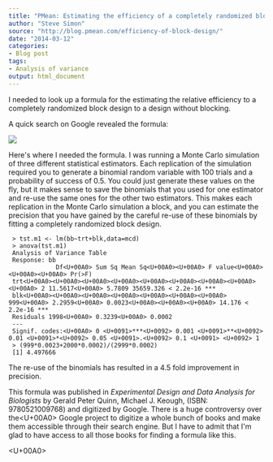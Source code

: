 ```yaml
---
title: "PMean: Estimating the efficiency of a completely randomized block design"
author: "Steve Simon"
source: "http://blog.pmean.com/efficiency-of-block-design/"
date: "2014-03-12"
categories:
- Blog post
tags:
- Analysis of variance
output: html_document
---
```


I needed to look up a formula for the estimating the relative efficiency
to a completely randomized block design to a design without blocking.


<!---More--->

A quick search on Google revealed the formula:

![](http://www.pmean.com/images/images/14/efficiency-of-block-design01.png)



Here's where I needed the formula. I was running a Monte Carlo
simulation of three different statistical estimators. Each replication
of the simulation required you to generate a binomial random variable
with 100 trials and a probability of success of 0.5. You could just
generate these values on the fly, but it makes sense to save the
binomials that you used for one estimator and re-use the same ones for
the other two estimators. This makes each replication in the Monte Carlo
simulation a block, and you can estimate the precision that you have
gained by the careful re-use of these binomials by fitting a completely
randomized block design.

     > tst.m1 <- lm(bb~trt+blk,data=mcd)
     > anova(tst.m1)
     Analysis of Variance Table
     Response: bb
                 Df<U+00A0> Sum Sq Mean Sq<U+00A0><U+00A0> F value<U+00A0><U+00A0><U+00A0> Pr(>F)
     trt<U+00A0><U+00A0><U+00A0><U+00A0><U+00A0><U+00A0><U+00A0><U+00A0><U+00A0> 2 11.5617<U+00A0> 5.7809 35659.326 < 2.2e-16 ***
     blk<U+00A0><U+00A0><U+00A0><U+00A0><U+00A0><U+00A0><U+00A0> 999<U+00A0> 2.2959<U+00A0> 0.0023<U+00A0><U+00A0><U+00A0> 14.176 < 2.2e-16 ***
     Residuals 1998<U+00A0> 0.3239<U+00A0> 0.0002
     ---
     Signif. codes:<U+00A0> 0 <U+0091>***<U+0092> 0.001 <U+0091>**<U+0092> 0.01 <U+0091>*<U+0092> 0.05 <U+0091>.<U+0092> 0.1 <U+0091> <U+0092> 1
     > (999*0.0023+2000*0.0002)/(2999*0.0002)
     [1] 4.497666

The re-use of the binomials has resulted in a 4.5 fold improvement in
precision.

This formula was published in *Experimental Design and Data Analysis for
Biologists* by Gerald Peter Quinn, Michael J. Keough, (ISBN:
9780521009768) and digitized by Google. There is a huge controversy over
the<U+00A0> Google project to digitize a whole bunch of books and make them
accessible through their search engine. But I have to admit that I'm
glad to have access to all those books for finding a formula like this.

<U+00A0>


